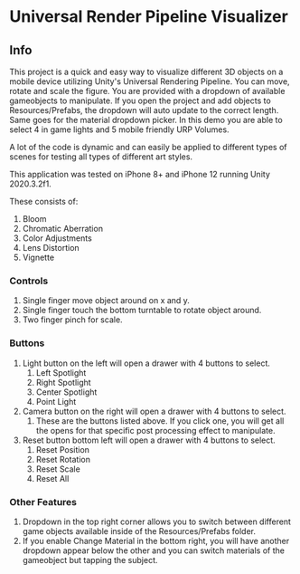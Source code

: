 # Universal Render Pipeline Visualizer

## Info

This project is a quick and easy way to visualize different 3D objects on a mobile device utilizing Unity's Universal Rendering Pipeline. You can move, rotate and scale the figure. You are provided with a dropdown of available gameobjects to manipulate. If you open the project and add objects to Resources/Prefabs, the dropdown will auto update to the correct length. Same goes for the material dropdown picker. In this demo you are able to select 4 in game lights and 5 mobile friendly URP Volumes.

A lot of the code is dynamic and can easily be applied to different types of scenes for testing all types of different art styles.

This application was tested on iPhone 8+ and iPhone 12 running Unity 2020.3.2f1.

These consists of:
1. Bloom
2. Chromatic Aberration
3. Color Adjustments
4. Lens Distortion
5. Vignette

### Controls
1. Single finger move object around on x and y.
2. Single finger touch the bottom turntable to rotate object around.
3. Two finger pinch for scale.

### Buttons
1. Light button on the left will open a drawer with 4 buttons to select.
      1. Left Spotlight
      2. Right Spotlight
      3. Center Spotlight
      4. Point Light
2. Camera button on the right will open a drawer with 4 buttons to select.
      1. These are the buttons listed above. If you click one, you will get all the opens for that specific post processing effect to manipulate.
3. Reset button bottom left will open a drawer with 4 buttons to select.
      1. Reset Position
      2. Reset Rotation
      3. Reset Scale
      4. Reset All
### Other Features
1. Dropdown in the top right corner allows you to switch between different game objects available inside of the Resources/Prefabs folder.
2. If you enable Change Material in the bottom right, you will have another dropdown appear below the other and you can switch materials of the gameobject but tapping the subject.
